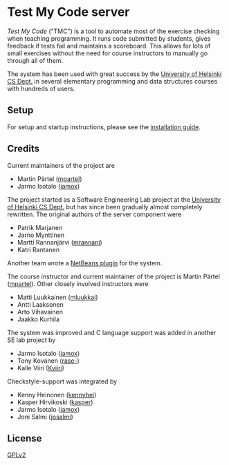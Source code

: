 # Test My Code server #

*Test My Code* ("TMC") is a tool to automate most of the exercise checking when teaching programming.
It runs code submitted by students, gives feedback if tests fail and maintains a scoreboard.
This allows for lots of small exercises without the need for course instructors to manually go through all of them.

The system has been used with great success by the [University of Helsinki CS Dept.](http://cs.helsinki.fi/) in
several elementary programming and data structures courses with hundreds of users.

## Setup ##

For setup and startup instructions, please see the [installation guide](Installation.md).

## Credits ##

Current maintainers of the project are
- Martin Pärtel ([mpartel](https://github.com/mpartel))
- Jarmo Isotalo ([jamox](https://github.com/jamox))

The project started as a Software Engineering Lab project at the [University of Helsinki CS Dept.](http://cs.helsinki.fi/) but has since been gradually almost completely rewritten. The original authors of the server component were

- Patrik Marjanen
- Jarno Mynttinen
- Martti Rannanjärvi ([mrannanj](https://github.com/mrannanj))
- Katri Rantanen

Another team wrote a [NetBeans plugin](https://github.com/testmycode/tmc-netbeans) for the system.

The course instructor and current maintainer of the project is Martin Pärtel ([mpartel](https://github.com/mpartel)). Other closely involved instructors were

- Matti Luukkainen ([mluukkai](https://github.com/mluukkai))
- Antti Laaksonen
- Arto Vihavainen
- Jaakko Kurhila

The system was improved and C language support was added in another SE lab project by

- Jarmo Isotalo ([jamox](https://github.com/jamox))
- Tony Kovanen ([rase-](https://github.com/rase-))
- Kalle Viiri ([Kviiri](https://github.com/Kviiri))

Checkstyle-support was integrated by

- Kenny Heinonen ([kennyhei](https://github.com/kennyhei/))
- Kasper Hirvikoski ([kasper](https://github.com/kasper/))
- Jarmo Isotalo ([jamox](https://github.com/jamox/))
- Joni Salmi ([josalmi](https://github.com/josalmi/))

## License ##

[GPLv2](http://www.gnu.org/licenses/gpl-2.0.html)

